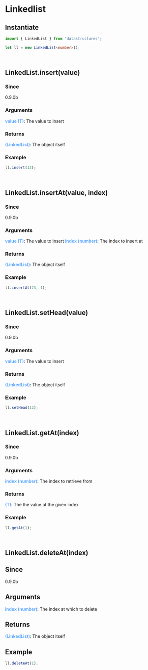 # Linkedlist

## Instantiate
```ts
import { LinkedList } from "datastructures";

let ll = new LinkedList<number>();
```
<br/>

## LinkedList.insert(value)

### Since
0.9.0b

### Arguments
<span style="color: #60a9ff;">**value (T)**</span>: The value to insert

### Returns
<span style="color: #60a9ff;">**(LinkedList)**</span>: The object itself

### Example
```ts
ll.insert(12);
```

<br/>

## LinkedList.insertAt(value, index)

### Since
0.9.0b

### Arguments
<span style="color: #60a9ff;">**value (T)**</span>: The value to insert
<span style="color: #60a9ff;">**index (number)**</span>: The index to insert at

### Returns
<span style="color: #60a9ff;">**(LinkedList)**</span>: The object itself

### Example
```ts
ll.insertAt(23, 1);
```

<br/>

## LinkedList.setHead(value)

### Since
0.9.0b

### Arguments
<span style="color: #60a9ff;">**value (T)**</span>: The value to insert

### Returns
<span style="color: #60a9ff;">**(LinkedList)**</span>: The object itself

### Example
```ts
ll.setHead(12);
```

<br/>

## LinkedList.getAt(index)

### Since
0.9.0b

### Arguments
<span style="color: #60a9ff;">**index (number)**</span>: The index to retrieve from

### Returns
<span style="color: #60a9ff;">**(T)**</span>: The the value at the given index

### Example
```ts
ll.getAt(1);
```

<br/>

## LinkedList.deleteAt(index)

## Since
0.9.0b

## Arguments
<span style="color: #60a9ff;">**index (number)**</span>: The index at which to delete

## Returns
<span style="color: #60a9ff;">**(LinkedList)**</span>: The object itself

## Example
```ts
ll.deleteAt(1);
```

